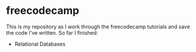 # freecodecamp
This is my repository as I work through the freecodecamp tutorials and save the code I've written. So far I finished:

- Relational Databases
